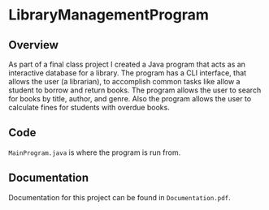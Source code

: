 # LibraryManagementProgram

## Overview
As part of a final class project I created a Java program that acts as an interactive database for a library. The program has a CLI interface, that allows the user (a librarian), to accomplish common tasks like allow a student to borrow and return books. The program allows the user to search for books by title, author, and genre. Also the program allows the user to calculate fines for students with overdue books.

## Code
`MainProgram.java` is where the program is run from. 

## Documentation
Documentation for this project can be found in `Documentation.pdf`.
